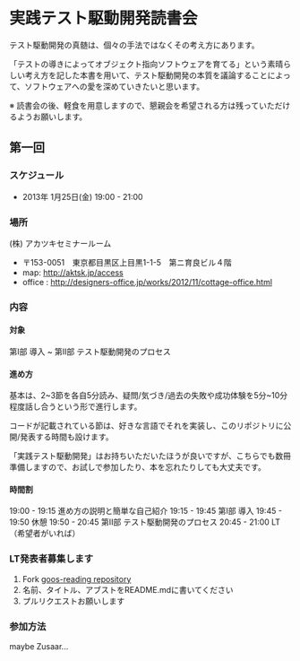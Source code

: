 実践テスト駆動開発読書会
=======================
テスト駆動開発の真髄は、個々の手法ではなくその考え方にあります。

「テストの導きによってオブジェクト指向ソフトウェアを育てる」という素晴らしい考え方を記した本書を用いて、テスト駆動開発の本質を議論することによって、ソフトウェアへの愛を深めていきたいと思います。

※ 読書会の後、軽食を用意しますので、懇親会を希望される方は残っていただけるようお願いします。

## 第一回
### スケジュール
* 2013年 1月25日(金) 19:00 - 21:00

### 場所
(株) アカツキセミナールーム

* 〒153-0051　東京都目黒区上目黒1-1-5　第ニ育良ビル４階
* map: http://aktsk.jp/access
* office : http://designers-office.jp/works/2012/11/cottage-office.html

### 内容
#### 対象
第Ⅰ部 導入 ~ 第Ⅱ部 テスト駆動開発のプロセス

#### 進め方
基本は、2~3節を各自5分読み、疑問/気づき/過去の失敗や成功体験を5分~10分程度話し合うという形で進行します。

コードが記載されている節は、好きな言語でそれを実装し、このリポジトリに公開/発表する時間も設けます。

「実践テスト駆動開発」はお持ちいただいたほうが良いですが、こちらでも数冊準備しますので、お試しで参加したり、本を忘れたりしても大丈夫です。

#### 時間割
19:00 - 19:15 進め方の説明と簡単な自己紹介
19:15 - 19:45 第Ⅰ部 導入
19:45 - 19:50 休憩
19:50 - 20:45 第Ⅱ部 テスト駆動開発のプロセス
20:45 - 21:00 LT（希望者がいれば）

### LT発表者募集します
1. Fork [goos-reading repository](http://github.com/aktsk/goos-reading)
2. 名前、タイトル、アブストをREADME.mdに書いてください
3. プルリクエストお願いします

### 参加方法
maybe Zusaar...


